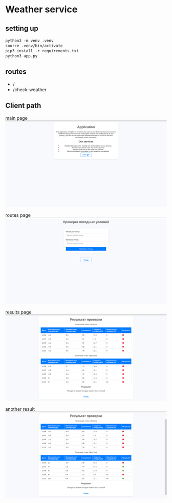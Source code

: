 # Weather service

## setting up
```
python3 -m venv .venv
source .venv/bin/activate
pip3 install -r requirements.txt
python3 app.py
```

## routes
* /
* /check-weather

## Client path
main page
![alt text](img/index.png)

routes page
![alt text](img/route.png)

results page
![alt text](img/result.png)

another result
![alt text](img/another.png)